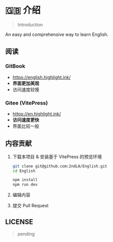 # 🇬🇧 介绍

> Introduction

An easy and comprehensive way to learn English.

## 阅读

### GitBook

- <https://english.highlight.ink/>
- **界面更加美观**
- 访问速度较慢

### Gitee (VitePress)

- <https://en.highlight.ink/>
- **访问速度更快**
- 界面比较一般

## 内容贡献

1. 下载本项目 & 安装基于 VitePress 的预览环境

    ```sh
    git clone git@github.com:2ndLA/English.git
    cd English

    npm install
    npm run dev
    ```

2. 编辑内容
3. 提交 Pull Request

## LICENSE

> pending
